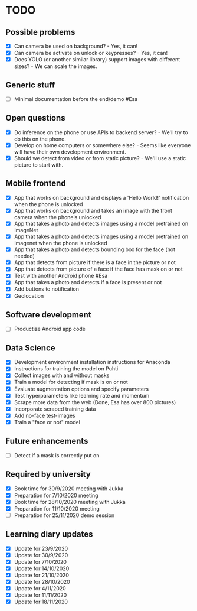 # TODO

## Possible problems
- [x] Can camera be used on background? - Yes, it can!
- [x] Can camera be activate on unlock or keypresses? - Yes, it can!
- [x] Does YOLO (or another similar library) support images with different sizes? - We can scale the images.

## Generic stuff
- [ ] Minimal documentation before the end/demo #Esa

## Open questions
- [x] Do inference on the phone or use APIs to backend server? - We'll try to do this on the phone.
- [x] Develop on home computers or somewhere else? - Seems like everyone will have their own development environment.
- [x] Should we detect from video or from static picture? - We'll use a static picture to start with.

## Mobile frontend
- [x] App that works on background and displays a 'Hello World!' notification when the phone is unlocked
- [x] App that works on background and takes an image with the front camera when the phoneis unlocked
- [x] App that takes a photo and detects images using a model pretrained on ImageNet
- [x] App that takes a photo and detects images using a model pretrained on Imagenet when the phone is unlocked
- [x] App that takes a photo and detects bounding box for the face (not needed)
- [x] App that detects from picture if there is a face in the picture or not
- [x] App that detects from picture of a face if the face has mask on or not
- [x] Test with another Android phone #Esa
- [x] App that takes a photo and detects if a face is present or not
- [x] Add buttons to notification
- [x] Geolocation

## Software development
- [ ] Productize Android app code

## Data Science
- [x] Development environment installation instructions for Anaconda
- [x] Instructions for training the model on Puhti
- [x] Collect images with and without masks
- [x] Train a model for detecting if mask is on or not
- [x] Evaluate augmentation options and specify parameters
- [x] Test hyperparameters like learning rate and momentum
- [x] Scrape more data from the web (Done, Esa has over 800 pictures)
- [x] Incorporate scraped training data
- [x] Add no-face test-images
- [x] Train a "face or not" model

## Future enhancements
- [ ] Detect if a mask is correctly put on

## Required by university
- [x] Book time for 30/9/2020 meeting with Jukka
- [x] Preparation for 7/10/2020 meeting
- [x] Book time for 28/10/2020 meeting with Jukka
- [x] Preparation for 11/10/2020 meeting
- [ ] Preparation for 25/11/2020 demo session

## Learning diary updates
- [x] Update for 23/9/2020
- [x] Update for 30/9/2020
- [x] Update for 7/10/2020
- [x] Update for 14/10/2020
- [x] Update for 21/10/2020
- [x] Update for 28/10/2020
- [x] Update for 4/11/2020
- [x] Update for 11/11/2020
- [x] Update for 18/11/2020
